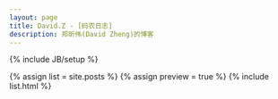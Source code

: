 ```yaml
---
layout: page
title: David.Z - [码农日志]
description: 郑昕伟(David Zheng)的博客
---
```

{% include JB/setup %}

{% assign list = site.posts %}
{% assign preview = true %}
{% include list.html %}
